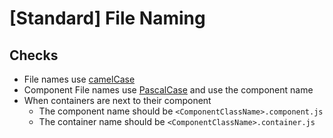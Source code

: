 # [Standard] File Naming

## Checks

- File names use [camelCase](https://en.wikipedia.org/wiki/Camel_case)
- Component File names use [PascalCase](https://en.wikipedia.org/wiki/PascalCase) and use the component name
- When containers are next to their component
  - The component name should be `<ComponentClassName>.component.js`
  - The container name should be `<ComponentClassName>.container.js`
